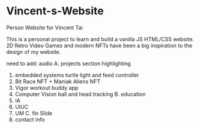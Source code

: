 # Vincent-s-Website
Person Website for Vincent Tai


This is a personal project to learn and build a vanilla JS HTML/CSS website. 
2D Retro Video Games and modern NFTs have been a big inspiration to the design of my website.

need to add:
audio
A. projects section highlighting 
  1. embedded systems turtle light and feed controller
  2. Bit Race NFT + Maniak Aliens NFT
  3. Vigor workout buddy app
  4. Computer Vision ball and head tracking
B. education
  1. IA
  2. UIUC
  3. UM
C. fin Slide
  1. contact info
